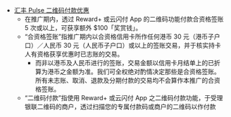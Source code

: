 - [汇丰 Pulse 二维码付款优惠](https://www.redhotoffers.hsbc.com.hk/tc/latest-offers/reward-plus-qrcode-payment/terms-and-conditions/)
	- 在推广期内，透过 Reward+ 或云闪付 App 的二维码功能付款合资格签账 5 次或以上，可获享额外 $100「奖赏钱」。
	- “合资格签账”指推广期内以合资格信用卡所作任何港币 30 元（港币子户口）／人民币 30 元（人民币子户口）或以上的签账交易，并于核实持卡人有资格获享优惠时已志账的交易。
		- 而非以港币及人民币进行的签账，交易金额以信用卡月结单上的已折算为港币之金额为准。我们可全权绝对酌情决定那些是合资格签账。所有未志账、取消、退款及分期付款的交易均不会算作本推广的合资格签账。
	- “二维码付款”指使用 Reward+ 或云闪付 App 之二维码付款功能，于受理银联二维码的商户，透过扫描您的专属付款码或商户的二维码以作付款